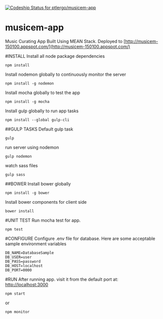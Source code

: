 [ ![Codeship Status for ptlergo/musicem-app](https://app.codeship.com/projects/551fb7f0-90df-0134-b06b-5aeda33c2226/status?branch=master)](https://app.codeship.com/projects/185819)
# musicem-app
Music Curating App Built Using MEAN Stack. Deployed to [http://musicem-150100.appspot.com/](http://musicem-150100.appspot.com/)

#INSTALL
Install all node package dependencies
```
npm install
```

Install nodemon globally to continuously monitor the server
```
npm install -g nodemon
```

Install mocha globally to test the app
```
npm install -g mocha
```

Install gulp globally to run app tasks
```
npm install --global gulp-cli
```

##GULP TASKS
Default gulp task
```
gulp
```

run server using nodemon
```
gulp nodemon
```

watch sass files
```
gulp sass
```

##BOWER
Install bower globally
```
npm install -g bower
```

Install bower components for client side
```
bower install
```

#UNIT TEST
Run mocha test for app.
```
npm test
```

#CONFIGURE
Configure .env file for database. Here are some acceptable sample environment variables
```
DB_NAME=DatabaseSample
DB_USER=user
DB_PASS=password
DB_HOST=localhost
DB_PORT=0000
```

#RUN
After running app. visit it from the default port at: [http://localhost:3000](http://localhost:3000)
```
npm start
```
or

```
npm monitor
```
